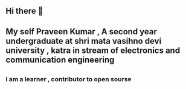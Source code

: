 <h2> Hi there 👋</h2>
<h2>My self Praveen Kumar , A second year undergraduate at shri mata vasihno devi university , katra   in stream of electronics and communication engineering<h2>
 <h3> I am a learner , contributor to open sourse<h3>

   



<!--
**kpraween10/kpraween10** is a ✨ _special_ ✨ repository because its `README.md` (this file) appears on your GitHub profile.

Here are some ideas to get you started:

- 🔭 I’m currently working on ...
- 🌱 I’m currently learning ...
- 👯 I’m looking to collaborate on ...
- 🤔 I’m looking for help with ...
- 💬 Ask me about ...
- 📫 How to reach me: ...
- 😄 Pronouns: ...
- ⚡ Fun fact: ...
-->
